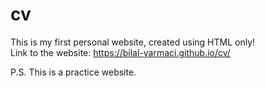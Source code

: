 # cv
This is my first personal website, created using HTML only!<br>
Link to the website: https://bilal-yarmaci.github.io/cv/


P.S. This is a practice website.
